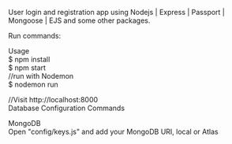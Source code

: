 User login and registration app using Nodejs | Express | Passport | Mongoose | EJS and some other packages.

Run commands:

Usage                                                                                                                                                      
$ npm install                                                                                                                            
$ npm start                                                                                                                               
//run with Nodemon                                                                                                                    
$ nodemon run

//Visit http://localhost:8000                                                                                                                                                                                         
Database Configuration Commands

MongoDB                                                                                                                                 
Open "config/keys.js" and add your MongoDB URI, local or Atlas
